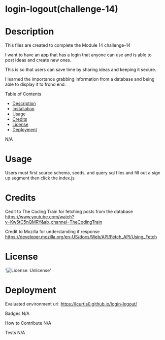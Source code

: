# login-logout(challenge-14)

# Description

This files are created to complete the Module 14 challenge-14

I want to have an app that has a login that anyone can use and is able to post ideas and create new ones.

This is so that users can save time by sharing ideas and keeping it secure.

I learned the importance grabbing information from a database and being able to display it to frond end.

Table of Contents
- [Description](#Decription)
- [Installation](#Installation)
- [Usage](#Usage)
- [Credits](#Credits)
- [License](#License)
- [Deployment](#Deployment)

N/A

# Usage

Users must first source schema, seeds, and query sql files and fill out a sign up segment then click the index.js

# Credits

Cedit to The Coding Train for fetching posts from the database
https://www.youtube.com/watch?v=Kw5tC5nQMRY&ab_channel=TheCodingTrain

Credit to Mozilla for understanding if response
https://developer.mozilla.org/en-US/docs/Web/API/Fetch_API/Using_Fetch

# License

'![License: Unlicense](https://img.shields.io/badge/license-Unlicense-blue.svg)'

# Deployment
Evaluated environment url: https://lcurtis0.github.io/login-logout/

Badges
N/A

How to Contribute
N/A

Tests
N/A




